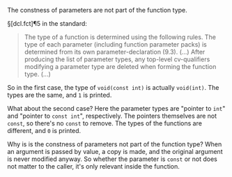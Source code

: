The constness of parameters are not part of the function type.

§[dcl.fct]¶5 in the standard:
> The type of a function is determined using the following rules. The type of each parameter (including function parameter packs) is determined from its own parameter-declaration (9.3). (...) After producing the list of parameter types, any top-level cv-qualifiers modifying a parameter type are deleted when forming the function type. (...)

So in the first case, the type of `void(const int)` is actually `void(int)`. The types are the same, and `1` is printed.

What about the second case? Here the parameter types are "pointer to `int`" and "pointer to `const int`", respectively. The pointers themselves are not `const`, so there's no `const` to remove. The types of the functions are different, and `0` is printed.

Why is is the constness of parameters not part of the function type? When an argument is passed by value, a copy is made, and the original argument is never modified anyway. So whether the parameter is `const` or not does not matter to the caller, it's only relevant inside the function.